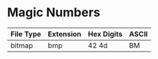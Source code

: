 # Magic Numbers

File Type | Extension | Hex Digits | ASCII 
----------| --------- | ---------- | -----
bitmap    | bmp       | 42 4d      | BM
